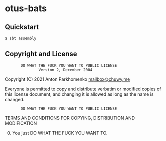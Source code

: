 # otus-bats

## Quickstart

```bash
$ sbt assembly
```

## Copyright and License

           DO WHAT THE FUCK YOU WANT TO PUBLIC LICENSE
                   Version 2, December 2004

Copyright (C) 2021 Anton Parkhomenko <mailbox@chuwy.me>

Everyone is permitted to copy and distribute verbatim or modified
copies of this license document, and changing it is allowed as long
as the name is changed.

           DO WHAT THE FUCK YOU WANT TO PUBLIC LICENSE
  TERMS AND CONDITIONS FOR COPYING, DISTRIBUTION AND MODIFICATION

0. You just DO WHAT THE FUCK YOU WANT TO.

[license]: http://www.wtfpl.net/
